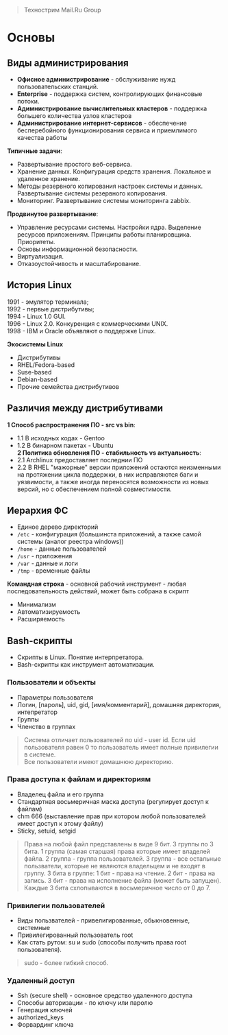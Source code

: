 > Технострим Mail.Ru Group
# Основы
## Виды администрирования
* __Офисное администрирование__ - обслуживание нужд пользовательских станций.
* __Enterprise__ - поддержка систем, контролирующих финансовые потоки. 
* __Адимнистрирование вычислительных кластеров__ - поддержка большего количества узлов кластеров
* __Администрирование интернет-сервисов__ - обеспечение бесперебойного функционирования сервиса и приемлимого качества работы  


__Типичные задачи__:
* Развертывание простого веб-сервиса.
* Хранение данных. Конфигурация средств хранения. Локальное и удаленное хранение.
* Методы резервного копирования настроек системы и данных. Развертывание системы резервного копирования.
* Мониторинг. Развертывание системы мониторинга zabbix.

__Продвинутое развертывание__:
* Управление ресурсами системы. Настройки ядра. Выделение ресурсов приложениям. Принципы работы планировщика. Приоритеты.
* Основы информационной безопасности.
* Виртуализация.
* Отказоустойчивость и масштабирование.

## История Linux  
1991 - эмулятор терминала;  
1992 - первые дистрибутивы;  
1994 - Linux 1.0 GUI.  
1996 - Linux 2.0. Конкуренция с коммерческими UNIX.  
1998 - IBM и Oracle объявляют о поддержке Linux.  

__Экосистемы Linux__  
* Дистрибутивы
* RHEL/Fedora-based
* Suse-based
* Debian-based
* Прочие семейства дистрибутивов


## Различия между дистрибутивами  
__1 Способ распространения ПО - src vs bin__:
* 1.1 В исходных кодах - Gentoo
* 1.2 В бинарном пакетах - Ubuntu  
__2 Политика обновления ПО - стабильность vs актуальность__:
* 2.1 Archlinux предоставляет последнии ПО
* 2.2 В RHEL "мажорные" версии приложений остаются неизменными на протяжении цикла поддержки, в них исправляются баги и уязвимости, а также иногда переносятся возможности из новых версий, но с обеспечением полной совместимости.

## Иерархия ФС
* Единое дерево директорий
* `/etc` - конфигурация (большинста приложений, а также самой системы (аналог реестра windows))
* `/home` - данные пользователей
* `/usr` - приложения
* `/var` - данные и логи
* `/tmp` - временные файлы  


__Командная строка__ - основной рабочий инструмент - любая последовательность действий, может быть собрана в скрипт
* Минимализм
* Автоматизируемость
* Расширяемость  

## Bash-скрипты
* Скрипты в Linux. Понятие интерпретатора.
* Bash-скрипты как инструмент автоматизации.

### Пользователи и объекты
* Параметры пользователя
* Логин, [пароль], uid, gid, [имя/комментарий], домашняя директория, интепретатор
* Группы
* Членство в группах  
> Система отличает пользователей по uid - user id. Если uid пользователя равен 0 то пользователь имеет полные привилегии в системе.  
Все пользователи имеют домашнюю директорию.  

### Права доступа к файлам и директориям
* Владелец файла и его группа
* Стандартная восьмеричная маска доступа (регулирует доступ к файлам)
* chm 666 (выставление прав при котором любой пользователей имеет доступ к этому файлу)
* Sticky, setuid, setgid  
> Права на любой файл представлены в виде 9 бит. 3 группы по 3 бита. 1 группа (самая старшая) права которые имеет владелей файла. 2 группа - группа пользователей. 3 группа - все остальные пользватели, которые не являются владельцем и не входят в группу. 3 бита в группе: 1 бит - права на чтение. 2 бит - права на запись. 3 бит - права на исполнение файла (может быть запущен). Каждые 3 бита схлопываются в восьмеричное число от 0 до 7.  

### Привилегии пользователей
* Виды пользвателей - привелигированные, обыкновенные, системные
* Привилегированный пользователь root
* Как стать рутом: su и sudo (способы получить права root пользователя).  
> sudo - более гибкий способ.

### Удаленный доступ
* Ssh (secure shell) - основное средство удаленного доступа
* Способы авторизации - по ключу или паролю
* Генерация ключей
* authorized_keys
* Форвардинг ключа
